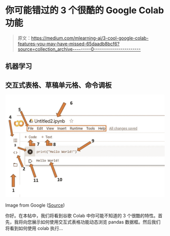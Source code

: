 # 你可能错过的 3 个很酷的 Google Colab 功能

> 原文：<https://medium.com/mlearning-ai/3-cool-google-colab-features-you-may-have-missed-65daadb8bcf6?source=collection_archive---------0----------------------->

## 机器学习

## 交互式表格、草稿单元格、命令调板

![](img/8e6c39ca4afeb217c6c51f249217f1cc.png)

Image from Google ([Source](https://runestone.academy/runestone/books/published/httlads/PythonReview/google_colab.html))

你好。在本帖中，我们将看到谷歌 Colab 中你可能不知道的 3 个很酷的特性。首先，我将向您展示如何使用交互式表格功能动态浏览 pandas 数据框。然后我们将看到如何使用 colab 执行…